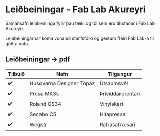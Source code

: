 # Leiðbeiningar - Fab Lab Akureyri

Samansafn leiðbeininga fyrir þau tæki og tól sem eru til staðar í Fab Lab Akureyri. 

Leiðbeiningarnar koma vonandi starfsfólki og gestum fleiri Fab Lab-a til góðra nota. 

## Leiðbeiningar &rarr; pdf 

| Tilbúið | Nafn | Tilgangur |
|       ---             |       ---                 |   ---                 |
|  :heavy_check_mark:   | Husqvarna Designer Topaz  |   Útsaumsvél          |
|  :heavy_check_mark:   | Prusa MK3s                |   Þrívíddarprentari   |
|  :heavy_check_mark:   | Roland GS34               |   Vínylskeri          |
|  :heavy_check_mark:   | Secabo C5                 |   Hitapressa          |
|  :heavy_check_mark:   | Wegstr                    |   Rafrásafræsari      |
